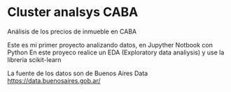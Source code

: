 # Cluster analsys CABA
Análisis de los precios de inmueble en CABA 

Este es mi primer proyecto analizando datos, en Jupyther Notbook con Python
En este proyeco realice un EDA (Exploratory data analiysis) y use la libreria scikit-learn

La fuente de los datos son de Buenos Aires Data
https://data.buenosaires.gob.ar/
